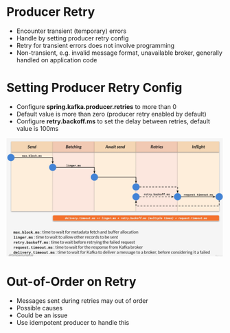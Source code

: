 # Producer Retry

* Encounter transient (temporary) errors
* Handle by setting producer retry config
* Retry for transient errors does not involve programming
* Non-transient, e.g. invalid message format, unavailable broker, generally handled on application code

# Setting Producer Retry Config

* Configure **spring.kafka.producer.retries** to more than 0 
* Default value is more than zero (producer retry enabled by default)
* Configure **retry.backoff.ms** to set the delay between retries, default value is 100ms

![img_19.png](img_19.png)

# Out-of-Order on Retry
 
* Messages sent during retries may out of order 
* Possible causes
* Could be an issue  
* Use idempotent producer to handle this



